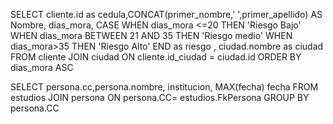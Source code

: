 SELECT cliente.id as cedula,CONCAT(primer_nombre,' ',primer_apellido) AS Nombre, dias_mora, CASE WHEN dias_mora <=20 THEN 'Riesgo Bajo'
WHEN dias_mora BETWEEN 21 AND 35 THEN 'Riesgo medio' WHEN dias_mora>35 THEN 'Riesgo Alto' 
END as riesgo , ciudad.nombre as ciudad FROM cliente JOIN ciudad ON cliente.id_ciudad = ciudad.id ORDER BY dias_mora ASC


SELECT persona.cc,persona.nombre, institucion, MAX(fecha) fecha 
FROM estudios JOIN persona ON persona.CC= estudios.FkPersona GROUP BY persona.CC
